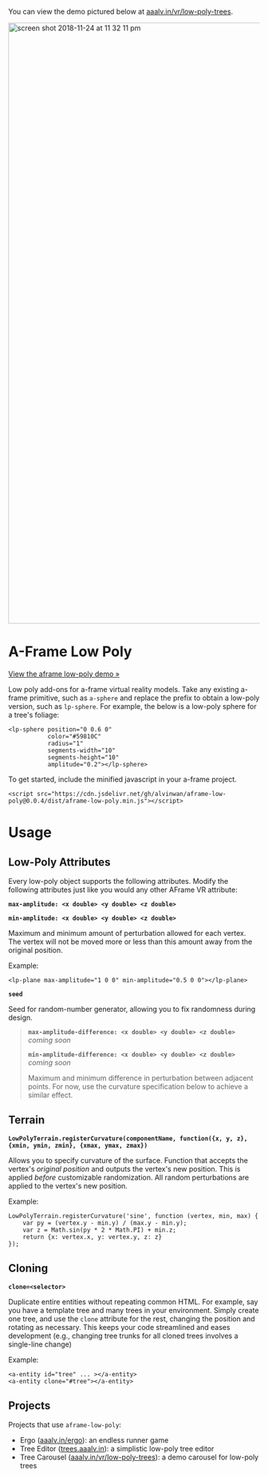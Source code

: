 You can view the demo pictured below at [aaalv.in/vr/low-poly-trees](http://alvinwan.com/vr/low-poly-trees).

<img width="1203" alt="screen shot 2018-11-24 at 11 32 11 pm" src="https://user-images.githubusercontent.com/2068077/48976744-31921d80-f041-11e8-8aa3-1959bc6fa65b.png">

# A-Frame Low Poly

[View the aframe low-poly demo &raquo;](http://alvinwan.com/aframe-low-poly/demo)

Low poly add-ons for a-frame virtual reality models. Take any existing a-frame
primitive, such as `a-sphere` and replace the prefix to obtain a low-poly
version, such as `lp-sphere`. For example, the below is a low-poly sphere
for a tree's foliage:

```
<lp-sphere position="0 0.6 0"
           color="#59810C"
           radius="1"
           segments-width="10"
           segments-height="10"
           amplitude="0.2"></lp-sphere>
```

To get started, include the minified javascript in your a-frame project.

```
<script src="https://cdn.jsdelivr.net/gh/alvinwan/aframe-low-poly@0.0.4/dist/aframe-low-poly.min.js"></script>
```

# Usage

## Low-Poly Attributes

Every low-poly object supports the following attributes. Modify the following attributes just like you would any other AFrame VR attribute:

**`max-amplitude: <x double> <y double> <z double>`**

**`min-amplitude: <x double> <y double> <z double>`**

Maximum and minimum amount of perturbation allowed for each vertex. The vertex will not be moved more or less than this amount away from the original position.

Example:

```
<lp-plane max-amplitude="1 0 0" min-amplitude="0.5 0 0"></lp-plane>
```

**`seed`**

Seed for random-number generator, allowing you to fix randomness during design.

> **`max-amplitude-difference: <x double> <y double> <z double>`** *coming soon*
>
> **`min-amplitude-difference: <x double> <y double> <z double>`** *coming soon*
>
> Maximum and minimum difference in perturbation between adjacent points. For now,
> use the curvature specification below to achieve a similar effect.

## Terrain

**`LowPolyTerrain.registerCurvature(componentName, function({x, y, z}, {xmin, ymin, zmin}, {xmax, ymax, zmax})`**

Allows you to specify curvature of the surface. Function that accepts the vertex's *original position* and outputs the vertex's new position. This is applied *before* customizable randomization. All random perturbations are applied to the vertex's new position.

Example:

```
LowPolyTerrain.registerCurvature('sine', function (vertex, min, max) {
    var py = (vertex.y - min.y) / (max.y - min.y);
    var z = Math.sin(py * 2 * Math.PI) + min.z;
    return {x: vertex.x, y: vertex.y, z: z}
});
```

## Cloning

**`clone=<selector>`**

Duplicate entire entities without repeating common HTML. For example, say you have a template tree and many trees in your environment. Simply create one tree, and use the `clone` attribute for the rest, changing the position and rotating as necessary. This keeps your code streamlined and eases development (e.g., changing tree trunks for all cloned trees involves a single-line change)

Example:

```
<a-entity id="tree" ... ></a-entity>
<a-entity clone="#tree"></a-entity>
```

## Projects

Projects that use `aframe-low-poly`:

- Ergo ([aaalv.in/ergo](http://alvinwan.com/ergo)): an endless runner game
- Tree Editor ([trees.aaalv.in](http://trees.alvinwan.com)): a simplistic low-poly tree editor
- Tree Carousel ([aaalv.in/vr/low-poly-trees](http://alvinwan.com/vr/low-poly-trees)): a demo carousel for low-poly trees
